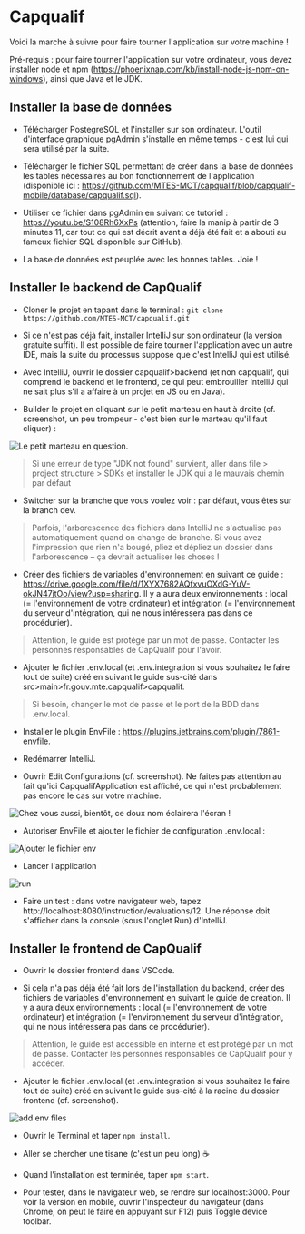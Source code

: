 <!-- Backend quality scan : [![Quality Gate Status](https://sonarcloud.io/api/project_badges/measure?project=capqualif_capqualif-poc-v1-back&metric=alert_status)](https://sonarcloud.io/dashboard?id=capqualif_capqualif-poc-v1-back)

Frontend quality scan : [![Quality Gate Status](https://sonarcloud.io/api/project_badges/measure?project=capqualif_capqualif-poc-v1-front&metric=alert_status)](https://sonarcloud.io/dashboard?id=capqualif_capqualif-poc-v1-front) -->

# Capqualif

Voici la marche à suivre pour faire tourner l'application sur votre machine !

Pré-requis : pour faire tourner l'application sur votre ordinateur, vous devez installer node et npm (https://phoenixnap.com/kb/install-node-js-npm-on-windows), ainsi que Java et le JDK.

## Installer la base de données

- Télécharger PostegreSQL et l'installer sur son ordinateur. L'outil d'interface graphique pgAdmin s'installe en même temps - c'est lui qui sera utilisé par la suite.

- Télécharger le fichier SQL permettant de créer dans la base de données les tables nécessaires au bon fonctionnement de l'application (disponible ici : https://github.com/MTES-MCT/capqualif/blob/capqualif-mobile/database/capqualif.sql).

- Utiliser ce fichier dans pgAdmin en suivant ce tutoriel : https://youtu.be/S108Rh6XxPs (attention, faire la manip à partir de 3 minutes 11, car tout ce qui est décrit avant a déjà été fait et a abouti au fameux fichier SQL disponible sur GitHub).

- La base de données est peuplée avec les bonnes tables. Joie !

## Installer le backend de CapQualif

- Cloner le projet en tapant dans le terminal : `git clone https://github.com/MTES-MCT/capqualif.git`

- Si ce n'est pas déjà fait, installer IntelliJ sur son ordinateur (la version gratuite suffit). Il est possible de faire tourner l'application avec un autre IDE, mais la suite du processus suppose que c'est IntelliJ qui est utilisé.
- Avec IntelliJ, ouvrir le dossier capqualif>backend (et non capqualif, qui comprend le backend et le frontend, ce qui peut embrouiller IntelliJ qui ne sait plus s'il a affaire à un projet en JS ou en Java).

- Builder le projet en cliquant sur le petit marteau en haut à droite (cf. screenshot, un peu trompeur - c'est bien sur le marteau qu'il faut cliquer) :
 
![Le petit marteau en question.](https://user-images.githubusercontent.com/71322304/124722158-0fa3eb80-df0a-11eb-8911-85d48db89af2.png)
 
 > Si une erreur de type "JDK not found" survient, aller dans file > project structure > SDKs et installer le JDK qui a le mauvais chemin par défaut

- Switcher sur la branche que vous voulez voir : par défaut, vous êtes sur la branch dev.

> Parfois, l'arborescence des fichiers dans IntelliJ ne s'actualise pas automatiquement quand on change de branche. Si vous avez l'impression que rien n'a bougé, pliez et dépliez un dossier dans l'arborescence – ça devrait actualiser les choses !

- Créer des fichiers de variables d'environnement en suivant ce guide : https://drive.google.com/file/d/1XYX7682AQfxvuOXdG-YuV-okJN47jtOo/view?usp=sharing. Il y a aura deux environnements : local (= l'environnement de votre ordinateur) et intégration (= l'environnement du serveur d'intégration, qui ne nous intéressera pas dans ce procédurier).

> Attention, le guide est protégé par un mot de passe. Contacter les personnes responsables de CapQualif pour l'avoir.

- Ajouter le fichier .env.local (et .env.integration si vous souhaitez le faire tout de suite) créé en suivant le guide sus-cité dans src>main>fr.gouv.mte.capqualif>capqualif.

> Si besoin, changer le mot de passe et le port de la BDD dans .env.local.

- Installer le plugin EnvFile : https://plugins.jetbrains.com/plugin/7861-envfile.

- Redémarrer IntelliJ.

- Ouvrir Edit Configurations (cf. screenshot). Ne faites pas attention au fait qu'ici CapqualifApplication est affiché, ce qui n'est probablement pas encore le cas sur votre machine.

![Chez vous aussi, bientôt, ce doux nom éclairera l'écran !](https://user-images.githubusercontent.com/71322304/124722310-382be580-df0a-11eb-8518-06d23fae29bd.png)

- Autoriser EnvFile et ajouter le fichier de configuration .env.local :

![Ajouter le fichier env](https://user-images.githubusercontent.com/71322304/124016506-02f13600-d9e6-11eb-9d3b-eb9b90fd40e6.png)

- Lancer l'application

![run](https://user-images.githubusercontent.com/71322304/124722663-8c36ca00-df0a-11eb-810d-c302524eea97.png)

- Faire un test : dans votre navigateur web, tapez http://localhost:8080/instruction/evaluations/12. Une réponse doit s'afficher dans la console (sous l'onglet Run) d'IntelliJ.

## Installer le frontend de CapQualif
- Ouvrir le dossier frontend dans VSCode.

- Si cela n'a pas déjà été fait lors de l'installation du backend, créer des fichiers de variables d'environnement en suivant le guide de création. Il y a aura deux environnements : local (= l'environnement de votre ordinateur) et intégration (= l'environnement du serveur d'intégration, qui ne nous intéressera pas dans ce procédurier).

> Attention, le guide est accessible en interne et est protégé par un mot de passe. Contacter les personnes responsables de CapQualif pour y accéder.

- Ajouter le fichier .env.local (et .env.integration si vous souhaitez le faire tout de suite) créé en suivant le guide sus-cité à la racine du dossier frontend (cf. screenshot).

![add env files](https://user-images.githubusercontent.com/71322304/124016892-63807300-d9e6-11eb-9d92-e5f510e79b9d.png)

- Ouvrir le Terminal et taper `npm install`.

- Aller se chercher une tisane (c'est un peu long) ☕

- Quand l'installation est terminée, taper `npm start`.

- Pour tester, dans le navigateur web, se rendre sur localhost:3000. Pour voir la version en mobile, ouvrir l'inspecteur du navigateur (dans Chrome, on peut le faire en appuyant sur F12) puis Toggle device toolbar.
